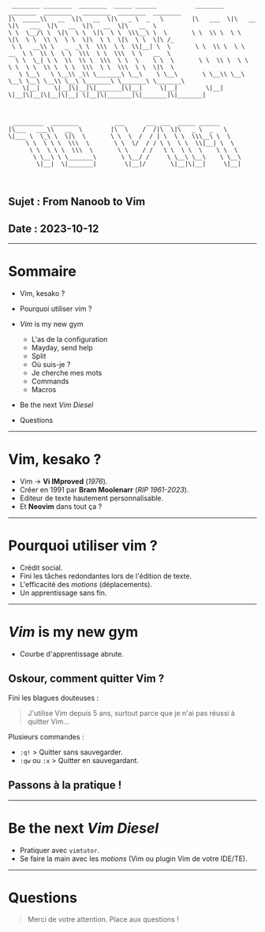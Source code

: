 ```text
 ________ ________  ________  _____ ______           ________   ________  ________   ________  ________  ________         
|\  _____\\   __  \|\   __  \|\   _ \  _   \        |\   ___  \|\   __  \|\   ___  \|\   __  \|\   __  \|\   __  \        
\ \  \__/\ \  \|\  \ \  \|\  \ \  \\\__\ \  \       \ \  \\ \  \ \  \|\  \ \  \\ \  \ \  \|\  \ \  \|\  \ \  \|\ /_       
 \ \   __\\ \   _  _\ \  \\\  \ \  \\|__| \  \       \ \  \\ \  \ \   __  \ \  \\ \  \ \  \\\  \ \  \\\  \ \   __  \      
  \ \  \_| \ \  \\  \\ \  \\\  \ \  \    \ \  \       \ \  \\ \  \ \  \ \  \ \  \\ \  \ \  \\\  \ \  \\\  \ \  \|\  \     
   \ \__\   \ \__\\ _\\ \_______\ \__\    \ \__\       \ \__\\ \__\ \__\ \__\ \__\\ \__\ \_______\ \_______\ \_______\    
    \|__|    \|__|\|__|\|_______|\|__|     \|__|        \|__| \|__|\|__|\|__|\|__| \|__|\|_______|\|_______|\|_______|    
                                                                                                                          
                                                                                                                          
                                                                                                                          
 _________  ________          ___      ___ ___  _____ ______                                                              
|\___   ___\\   __  \        |\  \    /  /|\  \|\   _ \  _   \                                                            
\|___ \  \_\ \  \|\  \       \ \  \  /  / | \  \ \  \\\__\ \  \                                                           
     \ \  \ \ \  \\\  \       \ \  \/  / / \ \  \ \  \\|__| \  \                                                          
      \ \  \ \ \  \\\  \       \ \    / /   \ \  \ \  \    \ \  \                                                         
       \ \__\ \ \_______\       \ \__/ /     \ \__\ \__\    \ \__\                                                        
        \|__|  \|_______|        \|__|/       \|__|\|__|     \|__|                                                      



```

## Sujet : From Nanoob to Vim

## Date : 2023-10-12

---

# Sommaire

- Vim, kesako ? 

- Pourquoi utiliser vim ?

- _Vim_ is my new gym
    - L'as de la configuration
    - Mayday, send help
    - Split
    - Où suis-je ?
    - Je cherche mes mots
    - Commands
    - Macros

- Be the next _Vim Diesel_

- Questions

---
# Vim, kesako ? 

- Vim -> **Vi IMproved** (_1976_).
- Créer en 1991 par **Bram Moolenarr** (_RIP 1961-2023_).
- Editeur de texte hautement personnalisable.
- Et **Neovim** dans tout ça ? 


---
# Pourquoi utiliser vim ?

- Crédit social.
- Fini les tâches redondantes lors de l'édition de texte.
- L'efficacité des _motions_ (déplacements).
- Un apprentissage sans fin.

---
# _Vim_ is my new gym

- Courbe d'apprentissage abrute.

## Oskour, comment quitter Vim ?

Fini les blagues douteuses :
> J'utilise Vim depuis 5 ans, surtout parce que je n'ai pas réussi à quitter Vim...

Plusieurs commandes : 
- `:q!` > Quitter sans sauvegarder.
- `:qw` ou `:x` > Quitter en sauvegardant.

## Passons à la pratique !

---
# Be the next _Vim Diesel_

- Pratiquer avec `vimtutor`.
- Se faire la main avec les _motions_ (Vim ou plugin Vim de votre IDE/TE).

---
# Questions

> Merci de votre attention. Place aux questions !
